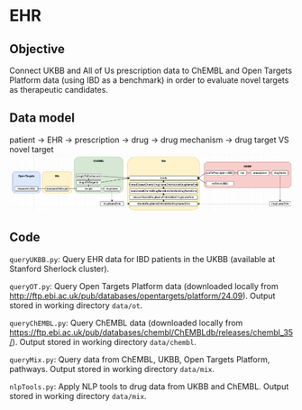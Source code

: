 # EHR

## Objective

Connect UKBB and All of Us prescription data to ChEMBL and Open Targets Platform data (using IBD as a benchmark) in order to evaluate novel targets as therapeutic candidates.

## Data model

patient -> EHR -> prescription -> drug -> drug mechanism -> drug target VS novel target
![alt text](schema.png)

## Code

`queryUKBB.py`: Query EHR data for IBD patients in the UKBB (available at Stanford Sherlock cluster).

`queryOT.py`: Query Open Targets Platform data (downloaded locally from http://ftp.ebi.ac.uk/pub/databases/opentargets/platform/24.09). Output stored in working directory `data/ot`.

`queryChEMBL.py`: Query ChEMBL data (downloaded locally from https://ftp.ebi.ac.uk/pub/databases/chembl/ChEMBLdb/releases/chembl_35/). Output stored in working directory `data/chembl`.

`queryMix.py`: Query data from ChEMBL, UKBB, Open Targets Platform, pathways. Output stored in working directory `data/mix`.

`nlpTools.py`: Apply NLP tools to drug data from UKBB and ChEMBL. Output stored in working directory `data/mix`.
